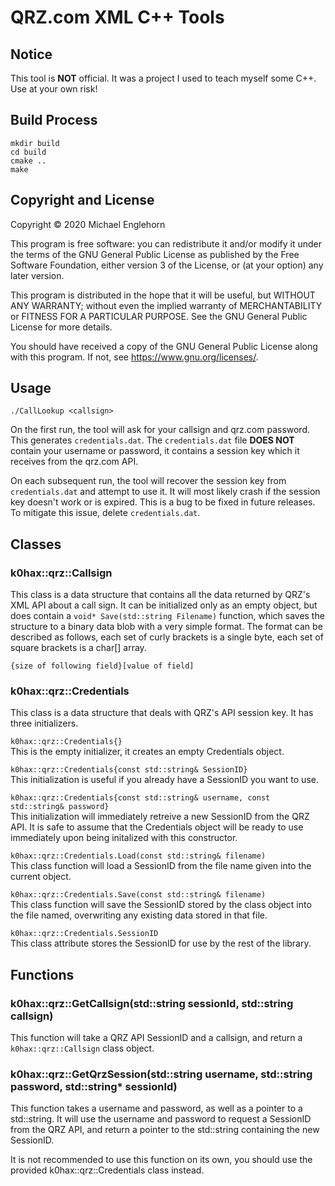 # QRZ.com XML C++ Tools
## Notice
This tool is **NOT** official. It was a project I used to teach myself some C++. Use at your own risk!

## Build Process
```shell
mkdir build
cd build
cmake ..
make
```

## Copyright and License
Copyright © 2020 Michael Englehorn 

This program is free software: you can redistribute it and/or modify 
it under the terms of the GNU General Public License as published by 
the Free Software Foundation, either version 3 of the License, or 
(at your option) any later version. 

This program is distributed in the hope that it will be useful, 
but WITHOUT ANY WARRANTY; without even the implied warranty of 
MERCHANTABILITY or FITNESS FOR A PARTICULAR PURPOSE.  See the 
GNU General Public License for more details. 

You should have received a copy of the GNU General Public License 
along with this program.  If not, see <https://www.gnu.org/licenses/>. 

## Usage
```shell
./CallLookup <callsign>
```

On the first run, the tool will ask for your callsign and qrz.com password. This generates `credentials.dat`. 
The `credentials.dat` file **DOES NOT** contain your username or password, it contains a session key which it receives from the qrz.com API.

On each subsequent run, the tool will recover the session key from `credentials.dat` and attempt to use it. It will most likely crash if the session key doesn't work or is expired. This is a bug to be fixed in future releases. To mitigate this issue, delete `credentials.dat`.

## Classes
### k0hax::qrz::Callsign
This class is a data structure that contains all the data returned by QRZ's XML API about a call sign. 
It can be initialized only as an empty object, but does contain a `void* Save(std::string Filename)` function, which saves the structure to a binary data blob with a very simple format. 
The format can be described as follows, each set of curly brackets is a single byte, each set of square brackets is a char[] array.

```
{size of following field}[value of field]
```

### k0hax::qrz::Credentials
This class is a data structure that deals with QRZ's API session key. It has three initializers.

`k0hax::qrz::Credentials{}`  
This is the empty initializer, it creates an empty Credentials object.

`k0hax::qrz::Credentials{const std::string& SessionID}`  
This initialization is useful if you already have a SessionID you want to use.

`k0hax::qrz::Credentials{const std::string& username, const std::string& password}`  
This initialization will immediately retreive a new SessionID from the QRZ API. It is safe to assume that the Credentials object will be ready to use immediately upon being initalized with this constructor.

`k0hax::qrz::Credentials.Load(const std::string& filename)`  
This class function will load a SessionID from the file name given into the current object.

`k0hax::qrz::Credentials.Save(const std::string& filename)`  
This class function will save the SessionID stored by the class object into the file named, overwriting any existing data stored in that file.

`k0hax::qrz::Credentials.SessionID`  
This class attribute stores the SessionID for use by the rest of the library.

## Functions
### k0hax::qrz::GetCallsign(std::string sessionId, std::string callsign)
This function will take a QRZ API SessionID and a callsign, and return a `k0hax::qrz::Callsign` class object.

### k0hax::qrz::GetQrzSession(std::string username, std::string password, std::string* sessionId)
This function takes a username and password, as well as a pointer to a std::string. It will use the username and password to request a SessionID from the QRZ API, and return a pointer to the std::string containing the new SessionID.

It is not recommended to use this function on its own, you should use the provided k0hax::qrz::Credentials class instead.

